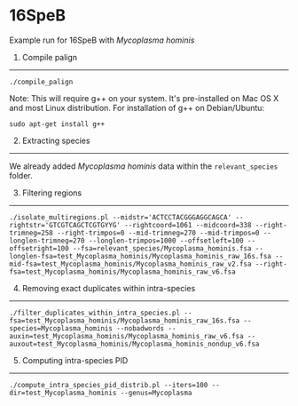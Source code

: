 16SpeB
===

Example run for 16SpeB with *Mycoplasma hominis*

1. Compile palign
---

    ./compile_palign

Note: This will require g++ on your system. It's pre-installed on Mac OS X and
most Linux distribution. For installation of g++ on Debian/Ubuntu:

    sudo apt-get install g++

2. Extracting species
---

We already added *Mycoplasma hominis* data within the `relevant_species` folder.

3. Filtering regions
---

    ./isolate_multiregions.pl --midstr='ACTCCTACGGGAGGCAGCA' --rightstr='GTCGTCAGCTCGTGYYG' --rightcoord=1061 --midcoord=338 --right-trimneg=258 --right-trimpos=0 --mid-trimneg=270 --mid-trimpos=0 --longlen-trimneg=270 --longlen-trimpos=1000 --offsetleft=100 --offsetright=100 --fsa=relevant_species/Mycoplasma_hominis.fsa --longlen-fsa=test_Mycoplasma_hominis/Mycoplasma_hominis_raw_16s.fsa --mid-fsa=test_Mycoplasma_hominis/Mycoplasma_hominis_raw_v2.fsa --right-fsa=test_Mycoplasma_hominis/Mycoplasma_hominis_raw_v6.fsa

4. Removing exact duplicates within intra-species
---

    ./filter_duplicates_within_intra_species.pl --fsa=test_Mycoplasma_hominis/Mycoplasma_hominis_raw_16s.fsa --species=Mycoplasma_hominis --nobadwords --auxin=test_Mycoplasma_hominis/Mycoplasma_hominis_raw_v6.fsa --auxout=test_Mycoplasma_hominis/Mycoplasma_hominis_nondup_v6.fsa

5. Computing intra-species PID
---

    ./compute_intra_species_pid_distrib.pl --iters=100 --dir=test_Mycoplasma_hominis --genus=Mycoplasma
